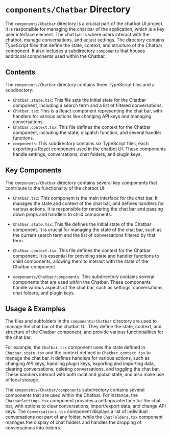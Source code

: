 
# `components/Chatbar` Directory

The `components/Chatbar` directory is a crucial part of the chatbot UI project. It is responsible for managing the chat bar of the application, which is a key user interface element. The chat bar is where users interact with the chatbot, manage conversations, and adjust settings. The directory contains TypeScript files that define the state, context, and structure of the Chatbar component. It also includes a subdirectory `components` that houses additional components used within the Chatbar.

## Contents

The `components/Chatbar` directory contains three TypeScript files and a subdirectory:

- `Chatbar.state.tsx`: This file sets the initial state for the Chatbar component, including a search term and a list of filtered conversations.
- `Chatbar.tsx`: This is a React component representing the chat bar, with handlers for various actions like changing API keys and managing conversations.
- `Chatbar.context.tsx`: This file defines the context for the Chatbar component, including the state, dispatch function, and several handler functions.
- `components`: This subdirectory contains six TypeScript files, each exporting a React component used in the chatbot UI. These components handle settings, conversations, chat folders, and plugin keys.

## Key Components

The `components/Chatbar` directory contains several key components that contribute to the functionality of the chatbot UI:

- `Chatbar.tsx`: This component is the main interface for the chat bar. It manages the state and context of the chat bar, and defines handlers for various actions. It is responsible for rendering the chat bar and passing down props and handlers to child components.

- `Chatbar.state.tsx`: This file defines the initial state of the Chatbar component. It is crucial for managing the state of the chat bar, such as the current search term and the list of conversations filtered by that term.

- `Chatbar.context.tsx`: This file defines the context for the Chatbar component. It is essential for providing state and handler functions to child components, allowing them to interact with the state of the Chatbar component.

- `components/Chatbar/components`: This subdirectory contains several components that are used within the Chatbar. These components handle various aspects of the chat bar, such as settings, conversations, chat folders, and plugin keys.

## Usage & Examples

The files and subfolders in the `components/Chatbar` directory are used to manage the chat bar of the chatbot UI. They define the state, context, and structure of the Chatbar component, and provide various functionalities for the chat bar.

For example, the `Chatbar.tsx` component uses the state defined in `Chatbar.state.tsx` and the context defined in `Chatbar.context.tsx` to manage the chat bar. It defines handlers for various actions, such as changing API keys, handling plugin keys, exporting and importing data, clearing conversations, deleting conversations, and toggling the chat bar. These handlers interact with both local and global state, and also make use of local storage.

The `components/Chatbar/components` subdirectory contains several components that are used within the Chatbar. For instance, the `ChatbarSettings.tsx` component provides a settings interface for the chat bar, with options to clear conversations, import/export data, and change API keys. The `Conversations.tsx` component displays a list of individual conversations not part of any folder, while the `ChatFolders.tsx` component manages the display of chat folders and handles the dropping of conversations into folders.
